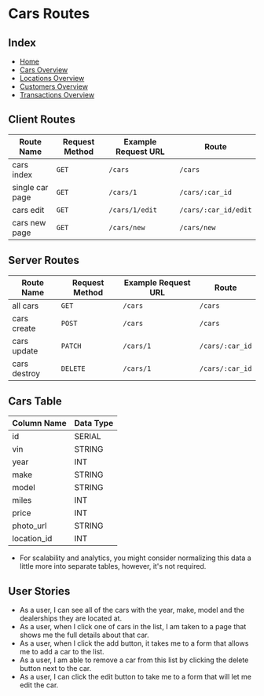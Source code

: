 # Cars Routes

## Index

- [Home](/README.md)
- [Cars Overview](/cars_overview.md)
- [Locations Overview](/locations_overview.md)
- [Customers Overview](/customers_overview.md)
- [Transactions Overview](/transactions_overview.md)

## Client Routes

| Route Name      | Request Method | Example Request URL | Route                |
| --------------- | -------------- | ------------------- | -------------------- |
| cars index      | `GET`          | `/cars`             | `/cars`              |
| single car page | `GET`          | `/cars/1`           | `/cars/:car_id`      |
| cars edit       | `GET`          | `/cars/1/edit`      | `/cars/:car_id/edit` |
| cars new page   | `GET`          | `/cars/new`         | `/cars/new`          |

## Server Routes

| Route Name   | Request Method | Example Request URL | Route           |
| ------------ | -------------- | ------------------- | --------------- |
| all cars     | `GET`          | `/cars`             | `/cars`         |
| cars create  | `POST`         | `/cars`             | `/cars`         |
| cars update  | `PATCH`        | `/cars/1`           | `/cars/:car_id` |
| cars destroy | `DELETE`       | `/cars/1`           | `/cars/:car_id` |

## Cars Table

| Column Name | Data Type |
| ----------- | --------- |
| id          | SERIAL    |
| vin         | STRING    |
| year        | INT       |
| make        | STRING    |
| model       | STRING    |
| miles       | INT       |
| price       | INT       |
| photo_url   | STRING    |
| location_id | INT       |

- For scalability and analytics, you might consider normalizing this data a little more into separate tables, however, it's not required.

## User Stories

- As a user, I can see all of the cars with the year, make, model and the dealerships they are located at.
- As a user, when I click one of cars in the list, I am taken to a page that shows me the full details about that car.
- As a user, when I click the add button, it takes me to a form that allows me to add a car to the list.
- As a user, I am able to remove a car from this list by clicking the delete button next to the car.
- As a user, I can click the edit button to take me to a form that will let me edit the car.
